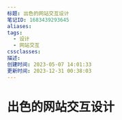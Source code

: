 ```yaml
---
标题: 出色的网站交互设计
笔记ID: 1683439293645
aliases: 
tags:
  - 设计
  - 网站交互
cssclasses: 
描述: 
创建时间: 2023-05-07 14:01:33
更新时间: 2023-12-31 00:38:03
---
```


# 出色的网站交互设计
